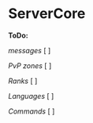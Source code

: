 # ServerCore

__ToDo:__

_messages_        [ ]

_PvP zones_       [ ]

_Ranks_           [ ]

_Languages_       [ ]

_Commands_        [ ]
